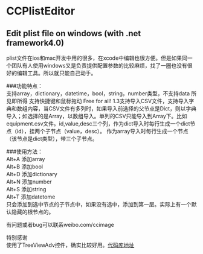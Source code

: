 CCPlistEditor
=============

Edit plist file on windows (with .net framework4.0)
---------------------------------------------------

plist文件在ios和mac开发中用的很多，在xcode中编辑也很方便。但是如果同一个团队有人使用windows又是负责提供配置参数的比较麻烦，找了一圈也没有很好的编辑工具。所以就只能自己动手。  
  
###功能特点：  
支持array，dictionary，datetime，bool，string，number类型，不支持data
所见即所得
支持快捷键和鼠标拖动
Free for all!
1.3支持导入CSV文件，支持导入字典和数组内容，当CSV文件有多列时，如果导入前选择的父节点是Dict，则以字典导入；如选择的是Array，以数组导入。单列的CSV只能导入到Array下。比如equipment.csv文件。id,value,desc三个列，作为dict导入时每行生成一个dict节点（id），挂两个子节点（value，desc）。 作为array导入时每行生成一个节点（该节点是dict类型），带三个子节点。

###使用方法：  
Alt+A 添加array   
Alt+B 添加bool  
Alt+D 添加dictionary  
Alt+N 添加number  
Alt+S 添加string  
Alt+T 添加datetome  
只会添加到选中节点的子节点中，如果没有选中，添加到第一层。实际上有一个默认隐藏的根节点的。  

有问题或者bug可以联系weibo.com/ccimage  

特别感谢  
使用了TreeViewAdv控件，确实比较好用。[代码库地址](http://sourceforge.net/projects/treeviewadv/)  
